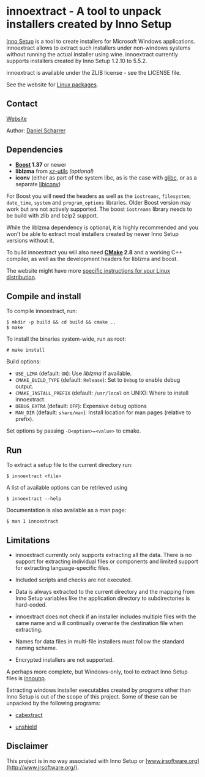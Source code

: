 
# innoextract - A tool to unpack installers created by Inno Setup

[Inno Setup](http://www.jrsoftware.org/isinfo.php) is a tool to create installers for Microsoft Windows applications. innoextract allows to extract such installers under non-windows systems without running the actual installer using wine. innoextract currently supports installers created by Inno Setup 1.2.10 to 5.5.2.

innoextract is available under the ZLIB license - see the LICENSE file.

See the website for [Linux packages](http://constexpr.org/innoextract/#packages).

## Contact

[Website](http://constexpr.org/innoextract/)

Author: [Daniel Scharrer](http://constexpr.org/)

## Dependencies

* **[Boost](http://www.boost.org/) 1.37** or newer
* **liblzma** from [xz-utils](http://tukaani.org/xz/) *(optional)*
* **iconv** (either as part of the system libc, as is the case with [glibc](http://www.gnu.org/software/libc/), or as a separate [libiconv](http://www.gnu.org/software/libiconv/))

For Boost you will need the headers as well as the `iostreams`, `filesystem`, `date_time`, `system` and `program_options` libraries. Older Boost version may work but are not actively supported. The boost `iostreams` library needs to be build with zlib and bzip2 support.

While the liblzma dependency is optional, it is highly recommended and you won't be able to extract most installers created by newer Inno Setup versions without it.

To build innoextract you will also need **[CMake](http://cmake.org/) 2.8** and a working C++ compiler, as well as the development headers for liblzma and boost.

The website might have more [specific instructions for your Linux distribution](http://constexpr.org/innoextract/install).

## Compile and install

To compile innoextract, run:

    $ mkdir -p build && cd build && cmake ..
    $ make

To install the binaries system-wide, run as root:

    # make install

Build options:

* `USE_LZMA` (default: `ON`): Use *liblzma* if available.
* `CMAKE_BUILD_TYPE` (default: `Release`): Set to `Debug` to enable debug output.
* `CMAKE_INSTALL_PREFIX` (default: `/usr/local` on UNIX): Where to install innoextract.
* `DEBUG_EXTRA` (default: `OFF`): Expensive debug options
* `MAN_DIR` (default: `share/man`): Install location for man pages (relative to prefix).

Set options by passing `-D<option>=<value>` to cmake.

## Run

To extract a setup file to the current directory run:

    $ innoextract <file>

A list of available options can be retrieved using

    $ innoextract --help

Documentation is also available as a man page:

    $ man 1 innoextract

## Limitations

* innoextract currently only supports extracting all the data. There is no support for extracting individual files or components and limited support for extracting language-specific files.

* Included scripts and checks are not executed.

* Data is always extracted to the current directory and the mapping from Inno Setup variables like the application directory to subdirectories is hard-coded.

* innoextract does not check if an installer includes multiple files with the same name and will continually overwrite the destination file when extracting.

* Names for data files in multi-file installers must follow the standard naming scheme.

* Encrypted installers are not supported.

A perhaps more complete, but Windows-only, tool to extract Inno Setup files is [innounp](http://innounp.sourceforge.net/).

Extracting windows installer executables created by programs other than Inno Setup is out of the scope of this project. Some of these can be unpacked by the following programs:

* [cabextract](http://www.cabextract.org.uk/)

* [unshield](http://www.synce.org/oldwiki/index.php/Unshield)

## Disclaimer

This project is in no way associated with Inno Setup or [www.jrsoftware.org](http://www.jrsoftware.org/).
